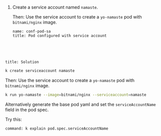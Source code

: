
1. Create a service account named `namaste`.

    Then: Use the service account to create a `yo-namaste` pod with `bitnami/nginx` image.

    ```examiner:execute-test
    name: conf-pod-sa
    title: Pod configured with service account
    ```

<div style="margin-top: 5em;"></div>

```section:begin
title: Solution
```

```bash
k create serviceaccount namaste
```

Then: Use the service account to create a `yo-namaste` pod with `bitnami/nginx` image.

```bash
k run yo-namaste --image=bitnami/nginx --serviceaccount=namaste
```

Alternatively generate the base pod yaml and set the `serviceAccountName` field in the pod spec.

Try this:

```terminal:execute
command: k explain pod.spec.serviceAccountName
```

```section:end
```
